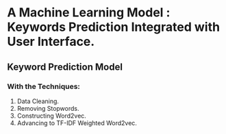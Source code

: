 # A Machine Learning Model : Keywords Prediction Integrated with User Interface.
 <h2>Keyword Prediction Model</h2>
          <h3>With the Techniques:</h3>
          <ol>
            <li>Data Cleaning.</li>
            <li>Removing Stopwords.</li>
            <li>Constructing Word2vec.</li>
            <li>Advancing to TF-IDF Weighted Word2vec.</li>
          </ol>

